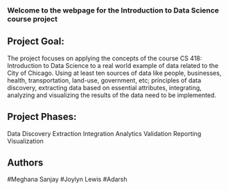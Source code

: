 ### Welcome to the webpage for the Introduction to Data Science course project

## Project Goal:
The project focuses on applying the concepts of the course CS 418: Introduction to Data Science to a real world example of data related to the City of Chicago. Using at least ten sources of data like people, businesses, health, transportation, land-use, government, etc; principles of data discovery, extracting data based on essential attributes, integrating, analyzing and visualizing the results of the data need to be implemented. 


## Project Phases:
Data Discovery
Extraction
Integration
Analytics
Validation
Reporting 
Visualization


## Authors
#Meghana Sanjay
#Joylyn Lewis
#Adarsh
